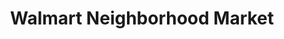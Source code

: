 ---
title: "Walmart Neighborhood Market"
url: /albuquerque/walmart-neighborhood-market-sage-road-southwest/
shop: supermarket
---